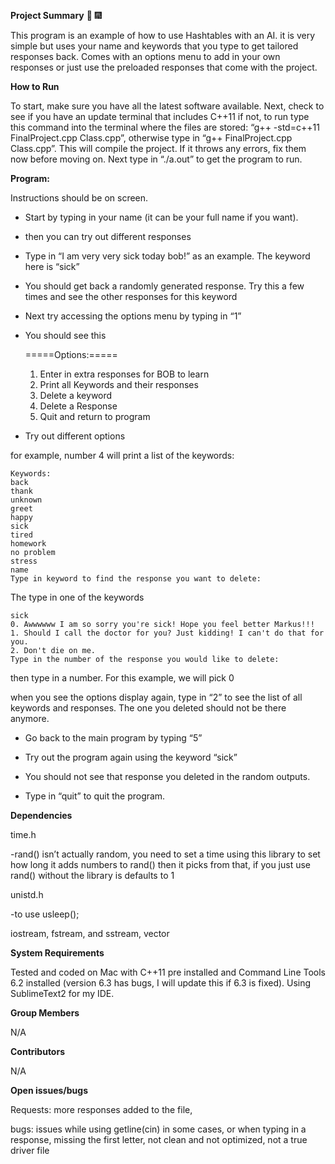 **Project Summary** :tada: :fireworks:

This program is an example of how to use Hashtables with an AI. it is very simple but uses your name and keywords that you type to get tailored responses back. Comes with an options menu to add in your own responses or just use the preloaded responses that come with the project. 

**How to Run**

To start, make sure you have all the latest software available. Next, check to see if you have an update terminal that includes C++11 if not, to run type this command into the terminal where the files are stored: “g++ -std=c++11 FinalProject.cpp Class.cpp”, otherwise type in “g++ FinalProject.cpp Class.cpp”. This will compile the project. If it throws any errors, fix them now before moving on. Next type in “./a.out” to get the program to run.

**Program:**

Instructions should be on screen.

* Start by typing in your name (it can be your full name if you want).

* then you can try out different responses

* Type in “I am very very sick today bob!” as an example. The keyword here is “sick”

* You should get back a randomly generated response. Try this a few times and see the other responses for this keyword

* Next try accessing the options menu by typing in “1”

* You should see this

	=====Options:=====
	1. Enter in extra responses for BOB to learn
	2. Print all Keywords and their responses
	3. Delete a keyword
	4. Delete a Response
	5. Quit and return to program

* Try out different options

for example, number 4 will print a list of the keywords:

	Keywords:
	back
	thank
	unknown
	greet
	happy
	sick
	tired
	homework
	no problem
	stress
	name
	Type in keyword to find the response you want to delete:

The type in one of the keywords

	sick 
	0. Awwwwww I am so sorry you're sick! Hope you feel better Markus!!!
	1. Should I call the doctor for you? Just kidding! I can't do that for you.
	2. Don't die on me.
	Type in the number of the response you would like to delete:

then type in a number. For this example, we will pick 0

when you see the options display again, type in “2” to see the list of all keywords and responses. The one you deleted should not be there anymore.

* Go back to the main program by typing “5”

* Try out the program again using the keyword “sick”

* You should not see that response you deleted in the random outputs. 

* Type in “quit” to quit the program.

**Dependencies**

time.h

-rand() isn’t actually random, you need to set a time using this library to set how long it adds numbers to rand() then it picks from that, if you just use rand() without the library is defaults to 1

unistd.h 

-to use usleep();

iostream, fstream, and sstream, vector

**System Requirements**

Tested and coded on Mac with C++11 pre installed and Command Line Tools 6.2 installed (version 6.3 has bugs, I will update this if 6.3 is fixed). Using SublimeText2 for my IDE.

**Group Members**

N/A

**Contributors**

N/A

**Open issues/bugs**

Requests: more responses added to the file, 

bugs: issues while using getline(cin) in some cases, or when typing in a response, missing the first letter, not clean and not optimized, not a true driver file